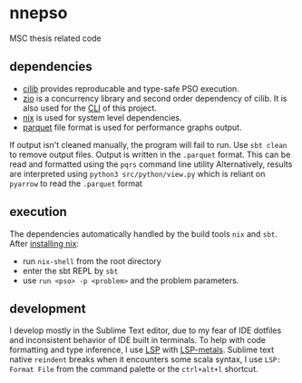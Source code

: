 # nnepso
MSC thesis related code

## dependencies
- [cilib](https://github.com/ciren/cilib) provides reproducable and type-safe PSO execution.
- [zio](https://github.com/zio/zio) is a concurrency library and second order dependency of cilib. It is also used for the [CLI](https://github.com/zio/zio-cli) of this project.
- [nix](https://nixos.org/) is used for system level dependencies.
- [parquet](https://parquet.apache.org/) file format is used for performance graphs output.

If output isn't cleaned manually, the program will fail to run. Use `sbt clean` to remove output files.
Output is written in the `.parquet` format. This can be read and formatted using the `pqrs` command line utility
Alternatively, results are interpreted using `python3 src/python/view.py` which is reliant on `pyarrow` to read the `.parquet` format

## execution
The dependencies automatically handled by the build tools `nix` and `sbt`. After [installing nix](https://nixos.org/download.html):
- run `nix-shell` from the root directory
- enter the sbt REPL by `sbt` 
- use `run <pso> -p <problem>` and the problem parameters.

## development
I develop mostly in the Sublime Text editor, due to my fear of IDE dotfiles and inconsistent behavior of IDE built in terminals. To help with code formatting and type inference, I use [LSP](https://packagecontrol.io/packages/LSP) with [LSP-metals](https://packagecontrol.io/packages/LSP-metals). Sublime text native `reindent` breaks when it encounters some scala syntax, I use `LSP: Format File` from the command palette or the `ctrl+alt+l` shortcut.